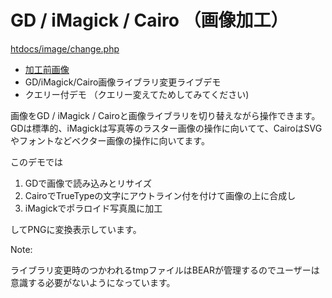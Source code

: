 # GD / iMagick / Cairo （画像加工）

[htdocs/image/change.php](/htdocs/image/change.php)

* [加工前画像](/htdocs/image/eye.png)
* GD/iMagick/Cairo画像ライブラリ変更ライブデモ
* クエリー付デモ （クエリー変えてためしてみてください)

画像をGD / iMagick / Cairoと画像ライブラリを切り替えながら操作できます。 GDは標準的、iMagickは写真等のラスター画像の操作に向いてて、CairoはSVGやフォントなどベクター画像の操作に向いてます。

このデモでは

 1. GDで画像で読み込みとリサイズ
 1. CairoでTrueTypeの文字にアウトライン付を付けて画像の上に合成し
 1. iMagickでポラロイド写真風に加工

してPNGに変換表示しています。

Note:

ライブラリ変更時のつかわれるtmpファイルはBEARが管理するのでユーザーは意識する必要がないようになっています。
